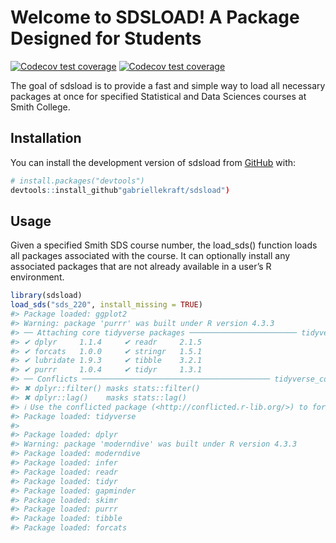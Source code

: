
<!-- README.md is generated from README.Rmd. Please edit that file -->

# Welcome to SDSLOAD! A Package Designed for Students

<!-- badges: start -->
[![Codecov test
coverage](https://codecov.io/gh/gabriellekraft/sdsload/graph/badge.svg)](https://app.codecov.io/gh/gabriellekraft/sdsload)
[![Codecov test
coverage](https://codecov.io/gh/gabriellekraft/sdsload/graph/badge.svg)](https://app.codecov.io/gh/gabriellekraft/sdsload)

<!-- badges: end -->

The goal of sdsload is to provide a fast and simple way to load all
necessary packages at once for specified Statistical and Data Sciences
courses at Smith College.

## Installation

You can install the development version of sdsload from
[GitHub](https://github.com/) with:

``` r
# install.packages("devtools")
devtools::install_github"gabriellekraft/sdsload")
```

## Usage

Given a specified Smith SDS course number, the load_sds() function loads
all packages associated with the course. It can optionally install any
associated packages that are not already available in a user’s R
environment.

``` r
library(sdsload)
load_sds("sds_220", install_missing = TRUE)
#> Package loaded: ggplot2
#> Warning: package 'purrr' was built under R version 4.3.3
#> ── Attaching core tidyverse packages ──────────────────────── tidyverse 2.0.0 ──
#> ✔ dplyr     1.1.4     ✔ readr     2.1.5
#> ✔ forcats   1.0.0     ✔ stringr   1.5.1
#> ✔ lubridate 1.9.3     ✔ tibble    3.2.1
#> ✔ purrr     1.0.4     ✔ tidyr     1.3.1
#> ── Conflicts ────────────────────────────────────────── tidyverse_conflicts() ──
#> ✖ dplyr::filter() masks stats::filter()
#> ✖ dplyr::lag()    masks stats::lag()
#> ℹ Use the conflicted package (<http://conflicted.r-lib.org/>) to force all conflicts to become errors
#> Package loaded: tidyverse
#> 
#> Package loaded: dplyr
#> Warning: package 'moderndive' was built under R version 4.3.3
#> Package loaded: moderndive
#> Package loaded: infer
#> Package loaded: readr
#> Package loaded: tidyr
#> Package loaded: gapminder
#> Package loaded: skimr
#> Package loaded: purrr
#> Package loaded: tibble
#> Package loaded: forcats
```
